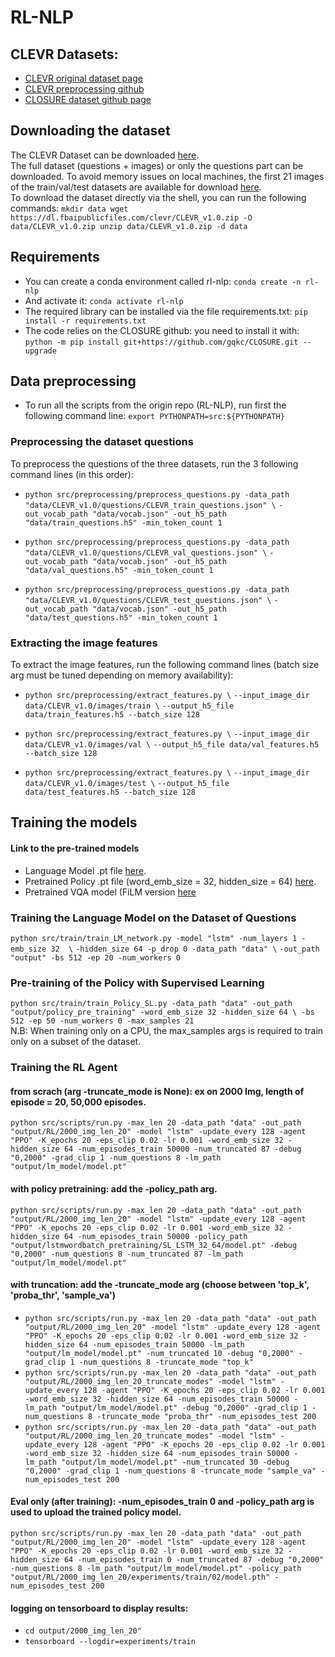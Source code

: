 # RL-NLP

## CLEVR Datasets: 
* [CLEVR original dataset page](https://cs.stanford.edu/people/jcjohns/clevr/)
* [CLEVR preprocessing github](https://github.com/facebookresearch/clevr-iep/blob/master/TRAINING.md)
* [CLOSURE dataset github page](https://github.com/rizar/CLOSURE)

## Downloading the dataset
The CLEVR Dataset can be downloaded [here](https://cs.stanford.edu/people/jcjohns/clevr/).   
The full dataset (questions + images) or only the questions part can be downloaded. 
To avoid memory issues on local machines, the first 21 images of the train/val/test datasets are available for download [here](https://drive.google.com/drive/folders/1OEy8Dfq2mO-vAiL9hFO1E_HbqC0wX4WB?usp=sharing).  
To download the dataset directly via the shell, you can run the following commands: 
`mkdir data
wget https://dl.fbaipublicfiles.com/clevr/CLEVR_v1.0.zip -O data/CLEVR_v1.0.zip
unzip data/CLEVR_v1.0.zip -d data`

## Requirements 
* You can create a conda environment called rl-nlp: `conda create -n rl-nlp`
* And activate it: `conda activate rl-nlp`
* The required library can be installed via the file requirements.txt: `pip install -r requirements.txt`
* The code relies on the CLOSURE github: you need to install it with: `python -m pip install git+https://github.com/gqkc/CLOSURE.git --upgrade`

## Data preprocessing
* To run all the scripts from the origin repo (RL-NLP), run first the following command line: `export PYTHONPATH=src:${PYTHONPATH}`

### Preprocessing the dataset questions
To preprocess the questions of the three datasets, run the 3 following command lines (in this order): 

* `python src/preprocessing/preprocess_questions.py -data_path "data/CLEVR_v1.0/questions/CLEVR_train_questions.json" \`
`-out_vocab_path "data/vocab.json" -out_h5_path "data/train_questions.h5" -min_token_count 1`

* `python src/preprocessing/preprocess_questions.py -data_path "data/CLEVR_v1.0/questions/CLEVR_val_questions.json" \`
`-out_vocab_path "data/vocab.json" -out_h5_path "data/val_questions.h5" -min_token_count 1`

* `python src/preprocessing/preprocess_questions.py -data_path "data/CLEVR_v1.0/questions/CLEVR_test_questions.json" \`
`-out_vocab_path "data/vocab.json" -out_h5_path "data/test_questions.h5" -min_token_count 1`

### Extracting the image features
To extract the image features, run the following command lines (batch size arg must be tuned depending on memory availability): 
* `python src/preprocessing/extract_features.py \`
  `--input_image_dir data/CLEVR_v1.0/images/train \`
  `--output_h5_file data/train_features.h5 --batch_size 128`

* `python src/preprocessing/extract_features.py \`
  `--input_image_dir data/CLEVR_v1.0/images/val \`
  `--output_h5_file data/val_features.h5 --batch_size 128`

* `python src/preprocessing/extract_features.py \`
  `--input_image_dir data/CLEVR_v1.0/images/test \`
  `--output_h5_file data/test_features.h5 --batch_size 128`

## Training the models 
#### Link to the pre-trained models 
* Language Model .pt file [here](https://drive.google.com/drive/folders/1zRT4EF8xNmilzZMYysyhCj73oQKvBLsX?usp=sharing). 
* Pretrained Policy .pt file (word_emb_size = 32, hidden_size = 64) [here](https://drive.google.com/file/d/1m_pXVQwQ41jgDUwuBvRHJ1U-GLqKRd3N/view?usp=sharing). 
* Pretrained VQA model (FiLM version [here](https://drive.google.com/file/d/15HiUyfcXcJyGdZEs-knb9EQEFGfyg4cj/view?usp=sharing)
### Training the Language Model on the Dataset of Questions
`python src/train/train_LM_network.py -model "lstm" -num_layers 1 -emb_size 32  \`
`-hidden_size 64 -p_drop 0 -data_path "data" \`
`-out_path "output" -bs 512 -ep 20 -num_workers 0`

### Pre-training of the Policy with Supervised Learning 
`python src/train/train_Policy_SL.py -data_path "data" -out_path "output/policy_pre_training" -word_emb_size 32 -hidden_size 64 \
 -bs 512 -ep 50 -num_workers 0 -max_samples 21`  
 N.B: When training only on a CPU, the max_samples args is required to train only on a subset of the dataset. 
 
### Training the RL Agent 
#### from scrach (arg -truncate_mode is None): ex on 2000 Img, length of episode = 20, 50,000 episodes. 
`python src/scripts/run.py -max_len 20 -data_path "data" -out_path "output/RL/2000_img_len_20" -model "lstm" -update_every 128 -agent "PPO" -K_epochs 20 -eps_clip 0.02 -lr 0.001 -word_emb_size 32 -hidden_size 64 -num_episodes_train 50000 -num_truncated 87 -debug "0,2000" -grad_clip 1 -num_questions 8 -lm_path "output/lm_model/model.pt"`
#### with policy pretraining: add the -policy_path arg. 
`python src/scripts/run.py -max_len 20 -data_path "data" -out_path "output/RL/2000_img_len_20" -model "lstm" -update_every 128 -agent "PPO" -K_epochs 20 -eps_clip 0.02 -lr 0.001 -word_emb_size 32 -hidden_size 64 -num_episodes_train 50000 -policy_path "output/lstmwordbatch_pretraining/SL_LSTM_32_64/model.pt" -debug "0,2000" -num_questions 8 -num_truncated 87 -lm_path "output/lm_model/model.pt"`
#### with truncation: add the -truncate_mode arg (choose between 'top_k', 'proba_thr', 'sample_va')
* `python src/scripts/run.py -max_len 20 -data_path "data" -out_path "output/RL/2000_img_len_20" -model "lstm" -update_every 128 -agent "PPO" -K_epochs 20 -eps_clip 0.02 -lr 0.001 -word_emb_size 32 -hidden_size 64 -num_episodes_train 50000 -lm_path "output/lm_model/model.pt" -num_truncated 10 -debug "0,2000" -grad_clip 1 -num_questions 8 -truncate_mode "top_k"`
* `python src/scripts/run.py -max_len 20 -data_path "data" -out_path "output/RL/2000_img_len_20_truncate_modes" -model "lstm" -update_every 128 -agent "PPO" -K_epochs 20 -eps_clip 0.02 -lr 0.001 -word_emb_size 32 -hidden_size 64 -num_episodes_train 50000 -lm_path "output/lm_model/model.pt" -debug "0,2000" -grad_clip 1 -num_questions 8 -truncate_mode "proba_thr" -num_episodes_test 200`
* `python src/scripts/run.py -max_len 20 -data_path "data" -out_path "output/RL/2000_img_len_20_truncate_modes" -model "lstm" -update_every 128 -agent "PPO" -K_epochs 20 -eps_clip 0.02 -lr 0.001 -word_emb_size 32 -hidden_size 64 -num_episodes_train 50000 -lm_path "output/lm_model/model.pt" -num_truncated 30 -debug "0,2000" -grad_clip 1 -num_questions 8 -truncate_mode "sample_va" -num_episodes_test 200`
#### Eval only (after training): -num_episodes_train 0 and -policy_path arg is used to upload the trained policy model. 
`python src/scripts/run.py -max_len 20 -data_path "data" -out_path "output/RL/2000_img_len_20" -model "lstm" -update_every 128 -agent "PPO" -K_epochs 20 -eps_clip 0.02 -lr 0.001 -word_emb_size 32 -hidden_size 64 -num_episodes_train 0 -num_truncated 87 -debug "0,2000" -num_questions 8 -lm_path "output/lm_model/model.pt" -policy_path "output/RL/2000_img_len_20/experiments/train/02/model.pth" -num_episodes_test 200`

#### logging on tensorboard to display results: 
* `cd output/2000_img_len_20"`
* `tensorboard --logdir=experiments/train`
